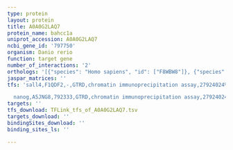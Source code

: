 ```yaml
---
type: protein
layout: protein
title: A0A0G2LAQ7
protein_name: bahcc1a
uniprot_accession: A0A0G2LAQ7
ncbi_gene_id: '797750'
organism: Danio rerio
function: target gene
number_of_interactions: '2'
orthologs: '[{"species": "Homo sapiens", "id": ["F8WBW8"]}, {"species": "Mus musculus", "id": ["E9Q7G4"]}, {"species": "Rattus norvegicus", "id": ["D3ZX10"]}]'
jaspar_matrices: ''
tfs: 'sall4,F1QDF2,-,GTRD,chromatin immunoprecipitation assay,27924024%5Buid%5D,No

  nanog,A5JNG8,792333,GTRD,chromatin immunoprecipitation assay,27924024%5Buid%5D,No'
targets: ''
tfs_download: TFLink_tfs_of_A0A0G2LAQ7.tsv
targets_download: ''
bindingSites_download: ''
binding_sites_ls: ''

---
```

